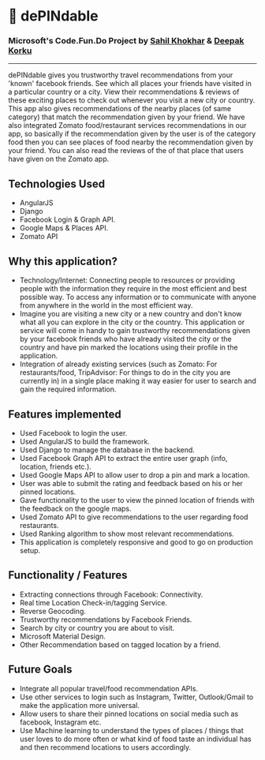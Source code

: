 # :round_pushpin: dePINdable
### Microsoft's Code.Fun.Do Project by [Sahil Khokhar](https://github.com/sahil505) & [Deepak Korku](https://github.com/Korku02)
---
dePINdable gives you trustworthy travel recommendations from your 'known' facebook friends. See which all places your friends have visited in a particular country or a city. View their recommendations & reviews of these exciting places to check out whenever you visit a new city or country. This app also gives recommendations of the nearby places (of same category) that match the recommendation given by your friend. We have also integrated Zomato food/restaurant services recommendations in our app, so basically if the recommendation given by the user is of the category food then you can see places of food nearby the recommendation given by your friend. You can also read the reviews of the of that place that users have given on the Zomato app.
## Technologies Used
- AngularJS
- Django
- Facebook Login & Graph API.
- Google Maps & Places API.
- Zomato API
## Why this application?
- Technology/Internet: Connecting people to resources or providing people with the information they require in the most efficient and best possible way. To access any information or to communicate with anyone from anywhere in the world in the most efficient way.
- Imagine you are visiting a new city or a new country and don't know what all you can explore in the city or the country. This application or service will come in handy to gain trustworthy recommendations given by your facebook friends who have already visited the city or the country and have pin marked the locations using their profile in the application.
- Integration of already existing services (such as Zomato: For restaurants/food, TripAdvisor: For things to do in the city you are currently in) in a single place making it way easier for user to search and gain the required information.
## Features implemented
- Used Facebook to login the user.
- Used AngularJS to build the framework.
- Used Django to manage the database in the backend.
- Used Facebook Graph API to extract the entire user graph (info, location, friends etc.).
- Used Google Maps API to allow user to drop a pin and mark a location.
- User was able to submit the rating and feedback based on his or her pinned locations.
- Gave functionality to the user to view the pinned location of friends with the feedback on the google maps.
- Used Zomato API to give recommendations to the user regarding food restaurants.
- Used Ranking algorithm to show most relevant recommendations.
- This application is completely responsive and good to go on production setup.
## Functionality / Features
- Extracting connections through Facebook: Connectivity.
- Real time Location Check-in/tagging Service.
- Reverse Geocoding.
- Trustworthy recommendations by Facebook Friends.
- Search by city or country you are about to visit.
- Microsoft Material Design.
- Other Recommendation based on tagged location by a friend.
## Future Goals
- Integrate all popular travel/food recommendation APIs.
- Use other services to login such as Instagram, Twitter, Outlook/Gmail to make the application more universal.
- Allow users to share their pinned locations on social media such as facebook, Instagram etc.
- Use Machine learning to understand the types of places / things that user loves to do more often or what kind of food taste an individual has and then recommend locations to users accordingly.
